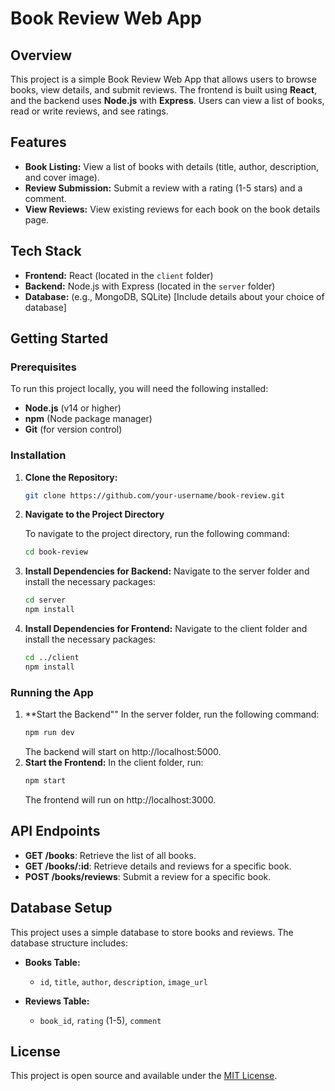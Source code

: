 # Book Review Web App

## Overview

This project is a simple Book Review Web App that allows users to browse books, view details, and submit reviews. The frontend is built using **React**, and the backend uses **Node.js** with **Express**. Users can view a list of books, read or write reviews, and see ratings.

## Features

- **Book Listing:** View a list of books with details (title, author, description, and cover image).
- **Review Submission:** Submit a review with a rating (1-5 stars) and a comment.
- **View Reviews:** View existing reviews for each book on the book details page.

## Tech Stack

- **Frontend:** React (located in the `client` folder)
- **Backend:** Node.js with Express (located in the `server` folder)
- **Database:** (e.g., MongoDB, SQLite) [Include details about your choice of database]

## Getting Started

### Prerequisites

To run this project locally, you will need the following installed:

- **Node.js** (v14 or higher)
- **npm** (Node package manager)
- **Git** (for version control)

### Installation

1. **Clone the Repository:**

   ```bash
   git clone https://github.com/your-username/book-review.git

2. **Navigate to the Project Directory**

   To navigate to the project directory, run the following command:
   
   ```bash
   cd book-review
   ```
      
3. **Install Dependencies for Backend:**
   Navigate to the server folder and install the necessary packages:
   ```bash
   cd server
   npm install
   ```
     
4. **Install Dependencies for Frontend:**
   Navigate to the client folder and install the necessary packages:

   ```bash
   cd ../client
   npm install
   ```

### Running the App
1. **Start the Backend""
   In the server folder, run the following command:
   ```bash
   npm run dev
   ```
   The backend will start on http://localhost:5000.
2. **Start the Frontend:**
   In the client folder, run:
   ```bash
   npm start
   ```
   The frontend will run on http://localhost:3000.


## API Endpoints

- **GET /books**: Retrieve the list of all books.
- **GET /books/:id**: Retrieve details and reviews for a specific book.
- **POST /books/reviews**: Submit a review for a specific book.

## Database Setup

This project uses a simple database to store books and reviews. The database structure includes:

- **Books Table:**
  - `id`, `title`, `author`, `description`, `image_url`

- **Reviews Table:**
  - `book_id`, `rating` (1-5), `comment`

## License

This project is open source and available under the [MIT License]([https://opensource.org/licenses/MIT](https://opensource.org/license/ricohpl-php)).


